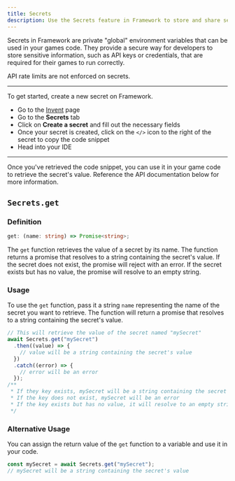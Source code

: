 ```yaml
---
title: Secrets
description: Use the Secrets feature in Framework to store and share sensitive information with your team, and reference them in your games code.
---
```


Secrets in Framework are private "global" environment variables that can be used in your games code. They provide a secure way for developers to store sensitive information, such as API keys or credentials, that are required for their games to run correctly.

API rate limits are not enforced on secrets.

---

To get started, create a new secret on Framework.

- Go to the [Invent](https://framework.soodam.rocks/invent) page
- Go to the **Secrets** tab
- Click on **Create a secret** and fill out the necessary fields
- Once your secret is created, click on the `</>` icon to the right of the secret to copy the code snippet
- Head into your IDE

---

Once you've retrieved the code snippet, you can use it in your game code to retrieve the secret's value. Reference the API documentation below for more information.

## `Secrets.get`

### Definition

```ts
get: (name: string) => Promise<string>;
```

The `get` function retrieves the value of a secret by its name. The function returns a promise that resolves to a string containing the secret's value. If the secret does not exist, the promise will reject with an error. If the secret exists but has no value, the promise will resolve to an empty string.

### Usage

To use the `get` function, pass it a string `name` representing the name of the secret you want to retrieve. The function will return a promise that resolves to a string containing the secret's value.

```ts
// This will retrieve the value of the secret named "mySecret"
await Secrets.get("mySecret")
  .then((value) => {
    // value will be a string containing the secret's value
  })
  .catch((error) => {
    // error will be an error
  });
/**
 * If they key exists, mySecret will be a string containing the secret's value
 * If the key does not exist, mySecret will be an error
 * If the key exists but has no value, it will resolve to an empty string
 */
```

### Alternative Usage

You can assign the return value of the `get` function to a variable and use it in your code.

```ts
const mySecret = await Secrets.get("mySecret");
// mySecret will be a string containing the secret's value
```
